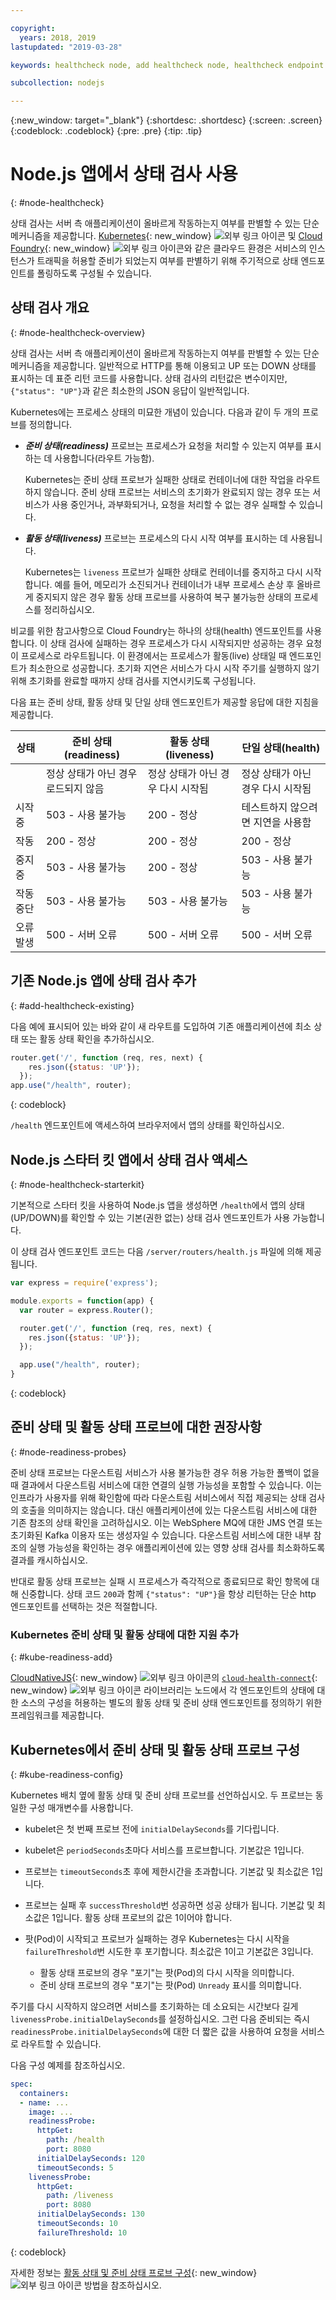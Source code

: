 ```yaml
---

copyright:
  years: 2018, 2019
lastupdated: "2019-03-28"

keywords: healthcheck node, add healthcheck node, healthcheck endpoint nodes, readiness node, liveness node, endpoint node, probes node, health check node

subcollection: nodejs

---
```


{:new_window: target="_blank"}
{:shortdesc: .shortdesc}
{:screen: .screen}
{:codeblock: .codeblock}
{:pre: .pre}
{:tip: .tip}

# Node.js 앱에서 상태 검사 사용
{: #node-healthcheck}

상태 검사는 서버 측 애플리케이션이 올바르게 작동하는지 여부를 판별할 수 있는 단순 메커니즘을 제공합니다. [Kubernetes](https://www.ibm.com/cloud/container-service){: new_window} ![외부 링크 아이콘](../icons/launch-glyph.svg "외부 링크 아이콘") 및 [Cloud Foundry](https://www.ibm.com/cloud/cloud-foundry){: new_window} ![외부 링크 아이콘](../icons/launch-glyph.svg "외부 링크 아이콘")와 같은 클라우드 환경은 서비스의 인스턴스가 트래픽을 허용할 준비가 되었는지 여부를 판별하기 위해 주기적으로 상태 엔드포인트를 폴링하도록 구성될 수 있습니다.

## 상태 검사 개요
{: #node-healthcheck-overview}

상태 검사는 서버 측 애플리케이션이 올바르게 작동하는지 여부를 판별할 수 있는 단순 메커니즘을 제공합니다. 일반적으로 HTTP를 통해 이용되고 UP 또는 DOWN 상태를 표시하는 데 표준 리턴 코드를 사용합니다. 상태 검사의 리턴값은 변수이지만, `{"status": "UP"}`과 같은 최소한의 JSON 응답이 일반적입니다.

Kubernetes에는 프로세스 상태의 미묘한 개념이 있습니다. 다음과 같이 두 개의 프로브를 정의합니다.

- _**준비 상태(readiness)**_ 프로브는 프로세스가 요청을 처리할 수 있는지 여부를 표시하는 데 사용합니다(라우트 가능함).

  Kubernetes는 준비 상태 프로브가 실패한 상태로 컨테이너에 대한 작업을 라우트하지 않습니다. 준비 상태 프로브는 서비스의 초기화가 완료되지 않는 경우 또는 서비스가 사용 중인거나, 과부화되거나, 요청을 처리할 수 없는 경우 실패할 수 있습니다.

- _**활동 상태(liveness)**_ 프로브는 프로세스의 다시 시작 여부를 표시하는 데 사용됩니다.

  Kubernetes는 `liveness` 프로브가 실패한 상태로 컨테이너를 중지하고 다시 시작합니다. 예를 들어, 메모리가 소진되거나 컨테이너가 내부 프로세스 손상 후 올바르게 중지되지 않은 경우 활동 상태 프로브를 사용하여 복구 불가능한 상태의 프로세스를 정리하십시오.

비교를 위한 참고사항으로 Cloud Foundry는 하나의 상태(health) 엔드포인트를 사용합니다. 이 상태 검사에 실패하는 경우 프로세스가 다시 시작되지만 성공하는 경우 요청이 프로세스로 라우트됩니다. 이 환경에서는 프로세스가 활동(live) 상태일 때 엔드포인트가 최소한으로 성공합니다. 초기화 지연은 서비스가 다시 시작 주기를 실행하지 않기 위해 초기화를 완료할 때까지 상태 검사를 지연시키도록 구성됩니다.

다음 표는 준비 상태, 활동 상태 및 단일 상태 엔드포인트가 제공할 응답에 대한 지침을 제공합니다.

| 상태     | 준비 상태(readiness)        | 활동 상태(liveness)        | 단일 상태(health)         |
|----------|-----------------------------|----------------------------|---------------------------|
|          | 정상 상태가 아닌 경우 로드되지 않음 | 정상 상태가 아닌 경우 다시 시작됨 | 정상 상태가 아닌 경우 다시 시작됨 |
| 시작 중  | 503 - 사용 불가능           | 200 - 정상                 | 테스트하지 않으려면 지연을 사용함 |
| 작동     | 200 - 정상                  | 200 - 정상                 | 200 - 정상                |
| 중지 중  | 503 - 사용 불가능           | 200 - 정상                 | 503 - 사용 불가능         |
| 작동 중단 | 503 - 사용 불가능          | 503 - 사용 불가능          | 503 - 사용 불가능         |
| 오류 발생 | 500 - 서버 오류            | 500 - 서버 오류            | 500 - 서버 오류           |

## 기존 Node.js 앱에 상태 검사 추가
{: #add-healthcheck-existing}

다음 예에 표시되어 있는 바와 같이 새 라우트를 도입하여 기존 애플리케이션에 최소 상태 또는 활동 상태 확인을 추가하십시오.
```js
router.get('/', function (req, res, next) {
    res.json({status: 'UP'});
  });
app.use("/health", router);
```
{: codeblock}

`/health` 엔드포인트에 액세스하여 브라우저에서 앱의 상태를 확인하십시오.

## Node.js 스타터 킷 앱에서 상태 검사 액세스
{: #node-healthcheck-starterkit}

기본적으로 스타터 킷을 사용하여 Node.js 앱을 생성하면 `/health`에서 앱의 상태(UP/DOWN)를 확인할 수 있는 기본(권한 없는) 상태 검사 엔드포인트가 사용 가능합니다.

이 상태 검사 엔드포인트 코드는 다음 `/server/routers/health.js` 파일에 의해 제공됩니다.
```js
var express = require('express');

module.exports = function(app) {
  var router = express.Router();

  router.get('/', function (req, res, next) {
    res.json({status: 'UP'});
  });

  app.use("/health", router);
}
```
{: codeblock}

## 준비 상태 및 활동 상태 프로브에 대한 권장사항
{: #node-readiness-probes}

준비 상태 프로브는 다운스트림 서비스가 사용 불가능한 경우 허용 가능한 폴백이 없을 때 결과에서 다운스트림 서비스에 대한 연결의 실행 가능성을 포함할 수 있습니다. 이는 인프라가 사용자를 위해 확인함에 따라 다운스트림 서비스에서 직접 제공되는 상태 검사의 호출을 의미하지는 않습니다. 대신 애플리케이션에 있는 다운스트림 서비스에 대한 기존 참조의 상태 확인을 고려하십시오. 이는 WebSphere MQ에 대한 JMS 연결 또는 초기화된 Kafka 이용자 또는 생성자일 수 있습니다. 다운스트림 서비스에 대한 내부 참조의 실행 가능성을 확인하는 경우 애플리케이션에 있는 영향 상태 검사를 최소화하도록 결과를 캐시하십시오.

반대로 활동 상태 프로브는 실패 시 프로세스가 즉각적으로 종료되므로 확인 항목에 대해 신중합니다. 상태 코드 `200`과 함께 `{"status": "UP"}`을 항상 리턴하는 단순 http 엔드포인트를 선택하는 것은 적절합니다.

### Kubernetes 준비 상태 및 활동 상태에 대한 지원 추가
{: #kube-readiness-add}

[CloudNativeJS](https://github.com/cloudnativejs){: new_window} ![외부 링크 아이콘](../icons/launch-glyph.svg "외부 링크 아이콘")의 [`cloud-health-connect`](https://github.com/CloudNativeJS/cloud-health-connect){: new_window} ![외부 링크 아이콘](../icons/launch-glyph.svg "외부 링크 아이콘") 라이브러리는 노드에서 각 엔드포인트의 상태에 대한 소스의 구성을 허용하는 별도의 활동 상태 및 준비 상태 엔드포인트를 정의하기 위한 프레임워크를 제공합니다.

## Kubernetes에서 준비 상태 및 활동 상태 프로브 구성
{: #kube-readiness-config}

Kubernetes 배치 옆에 활동 상태 및 준비 상태 프로브를 선언하십시오. 두 프로브는 동일한 구성 매개변수를 사용합니다.

* kubelet은 첫 번째 프로브 전에 `initialDelaySeconds`를 기다립니다.

* kubelet은 `periodSeconds`초마다 서비스를 프로브합니다. 기본값은 1입니다.

* 프로브는 `timeoutSeconds`초 후에 제한시간을 초과합니다. 기본값 및 최소값은 1입니다.

* 프로브는 실패 후 `successThreshold`번 성공하면 성공 상태가 됩니다. 기본값 및 최소값은 1입니다. 활동 상태 프로브의 값은 1이어야 합니다.

* 팟(Pod)이 시작되고 프로브가 실패하는 경우 Kubernetes는 다시 시작을 `failureThreshold`번 시도한 후 포기합니다. 최소값은 1이고 기본값은 3입니다.
    - 활동 상태 프로브의 경우 "포기"는 팟(Pod)의 다시 시작을 의미합니다.
    - 준비 상태 프로브의 경우 "포기"는 팟(Pod) `Unready` 표시를 의미합니다.

주기를 다시 시작하지 않으려면 서비스를 초기화하는 데 소요되는 시간보다 길게 `livenessProbe.initialDelaySeconds`를 설정하십시오. 그런 다음 준비되는 즉시 `readinessProbe.initialDelaySeconds`에 대한 더 짧은 값을 사용하여 요청을 서비스로 라우트할 수 있습니다.

다음 구성 예제를 참조하십시오.
```yaml
spec:
  containers:
  - name: ...
    image: ...
    readinessProbe:
      httpGet:
        path: /health
        port: 8080
      initialDelaySeconds: 120
      timeoutSeconds: 5
    livenessProbe:
      httpGet:
        path: /liveness
        port: 8080
      initialDelaySeconds: 130
      timeoutSeconds: 10
      failureThreshold: 10
```
{: codeblock}

자세한 정보는 [활동 상태 및 준비 상태 프로브 구성](https://kubernetes.io/docs/tasks/configure-pod-container/configure-liveness-readiness-probes/){: new_window} ![외부 링크 아이콘](../icons/launch-glyph.svg "외부 링크 아이콘") 방법을 참조하십시오.
